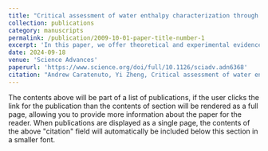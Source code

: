 ```yaml
---
title: "Critical assessment of water enthalpy characterization through dark environment evaporation"
collection: publications
category: manuscripts
permalink: /publication/2009-10-01-paper-title-number-1
excerpt: 'In this paper, we offer theoretical and experimental evidence that challenges the vaporization enthalpy reduction view commonly employed in solar evaporation research.'
date: 2024-09-18
venue: 'Science Advances'
paperurl: 'https://www.science.org/doi/full/10.1126/sciadv.adn6368'
citation: "Andrew Caratenuto, Yi Zheng, Critical assessment of water enthalpy characterization through dark environment evaporation. <i>Sci. Adv.</i> **10**, eadn6368 (2024)."
---
```


The contents above will be part of a list of publications, if the user clicks the link for the publication than the contents of section will be rendered as a full page, allowing you to provide more information about the paper for the reader. When publications are displayed as a single page, the contents of the above "citation" field will automatically be included below this section in a smaller font.
